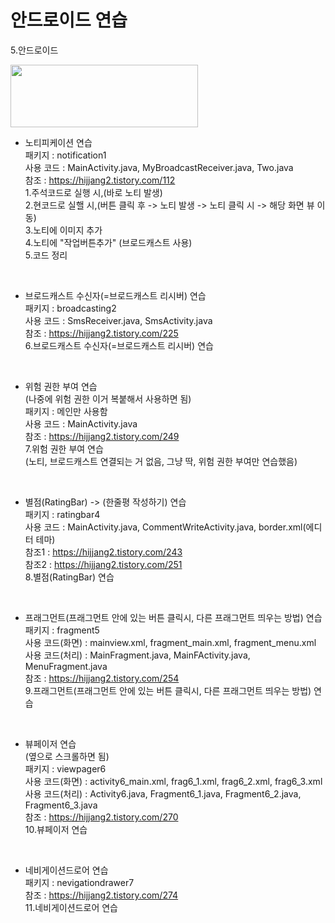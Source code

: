 # 안드로이드 연습
5.안드로이드 


<img src="https://www.gstatic.com/devrel-devsite/prod/v15f72515e1c53f03e6d573e85fc193d888eb8fb1758082e4a5ecf80f00fa48ef/android/images/lockup.svg" width="300" height="100">

- 노티피케이션 연습 <br>
패키지 : notification1 <br>
사용 코드 : MainActivity.java, MyBroadcastReceiver.java, Two.java <br>
참조 : https://hijjang2.tistory.com/112 <br>
1.주석코드로 실행 시,(바로 노티 발생) <br>
2.현코드로 실핼 시,(버튼 클릭 후 -> 노티 발생 -> 노티 클릭 시 -> 해당 화면 뷰 이동) <br>
3.노티에 이미지 추가 <br>
4.노티에 "작업버튼추가" (브로드캐스트 사용) <br>
5.코드 정리<br>
<br>

- 브로드캐스트 수신자(=브로드캐스트 리시버) 연습 <br>
패키지 : broadcasting2<br>
사용 코드 : SmsReceiver.java, SmsActivity.java<br>
참조 : https://hijjang2.tistory.com/225<br>
6.브로드캐스트 수신자(=브로드캐스트 리시버) 연습 <br>
<br>


- 위험 권한 부여 연습 <br>
(나중에 위험 권한 이거 복붙해서 사용하면 됨) <br>
패키지 : 메인만 사용함 <br>
사용 코드 : MainActivity.java<br>
참조 : https://hijjang2.tistory.com/249<br>
7.위험 권한 부여 연습 <br>
(노티, 브로드캐스트 연결되는 거 없음, 그냥 딱, 위험 권한 부여만 연습했음) <br>
<br>

- 별점(RatingBar) -> (한줄평 작성하기) 연습 <br>
패키지 : ratingbar4<br>
사용 코드 : MainActivity.java, CommentWriteActivity.java, border.xml(에디터 테마)<br>
참조1 : https://hijjang2.tistory.com/243<br>
참조2 : https://hijjang2.tistory.com/251<br>
8.별점(RatingBar) 연습 <br>
<br>

- 프래그먼트(프래그먼트 안에 있는 버튼 클릭시, 다른 프래그먼트 띄우는 방법) 연습 <br>
패키지 : fragment5<br>
사용 코드(화면) : mainview.xml, fragment_main.xml, fragment_menu.xml<br>
사용 코드(처리) : MainFragment.java, MainFActivity.java, MenuFragment.java<br>
참조 : https://hijjang2.tistory.com/254<br>
9.프래그먼트(프래그먼트 안에 있는 버튼 클릭시, 다른 프래그먼트 띄우는 방법) 연습 <br>
<br>

- 뷰페이저 연습 <br>
(옆으로 스크롤하면 됨) <br>
패키지 : viewpager6<br>
사용 코드(화면) : activity6_main.xml, frag6_1.xml, frag6_2.xml, frag6_3.xml <br>
사용 코드(처리) : Activity6.java, Fragment6_1.java, Fragment6_2.java, Fragment6_3.java<br>
참조 : https://hijjang2.tistory.com/270<br>
10.뷰페이저 연습 <br>
<br>

- 네비게이션드로어 연습 <br>
패키지 : nevigationdrawer7<br>
참조 : https://hijjang2.tistory.com/274<br>
11.네비게이션드로어 연습 <br>
<br>

